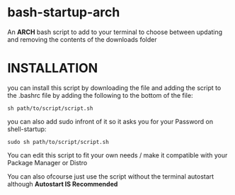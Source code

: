 # bash-startup-arch
An **ARCH** bash script to add to your terminal to choose between updating and removing the contents of the downloads folder

# INSTALLATION
you can install this script by downloading the file and adding the script to the .bashrc file by adding the following to the bottom of the file:

```
sh path/to/script/script.sh
```

you can also add sudo infront of it so it asks you for your Password on shell-startup:

```
sudo sh path/to/script/script.sh
```

You can edit this script to fit your own needs / make it compatible with your Package Manager or Distro

You can also ofcourse just use the script without the terminal autostart although **Autostart IS Recommended**
